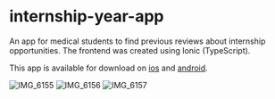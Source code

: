 # internship-year-app
An app for medical students to find previous reviews about internship opportunities. The frontend was created using Ionic (TypeScript).

This app is available for download on  <a href=https://apps.apple.com/de/app/pj-in-um-berlin/id1491451021> ios</a> and <a href='https://play.google.com/store/apps/details?id=io.ionic.pj_app&hl=en&gl=US' > android</a>. 

![IMG_6155](https://user-images.githubusercontent.com/45096174/154262678-71e811f9-78ea-4913-b894-1143d9dc52e8.PNG)
![IMG_6156](https://user-images.githubusercontent.com/45096174/154262667-ed70aa1b-4720-4389-acac-ea0aa32b038c.PNG)
![IMG_6157](https://user-images.githubusercontent.com/45096174/154262655-ff4fd65c-c84b-4ed1-aeac-f0c47ecf4fe0.PNG)


